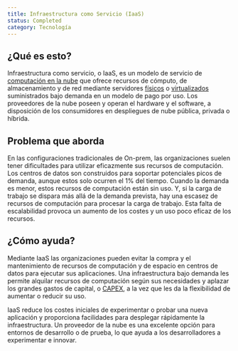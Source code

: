 ```yaml
---
title: Infraestructura como Servicio (IaaS)
status: Completed
category: Tecnología
---
```


## ¿Qué es esto?

Infraestructura como servicio, o IaaS, es un modelo de servicio de [computación en la nube](/cloud_computing/) que ofrece recursos de cómputo, de almacenamiento y de red mediante servidores [físicos](/bare_metal_machine/) o [virtualizados](/virtualization/) suministrados bajo demanda en un modelo de pago por uso. Los proveedores de la nube poseen y operan el hardware y el software, a disposición de los consumidores en despliegues de nube pública, privada o híbrida.


## Problema que aborda

En las configuraciones tradicionales de On-prem, las organizaciones suelen tener dificultades para utilizar eficazmente sus recursos de computación. Los centros de datos son construidos para soportar potenciales picos de demanda, aunque estos solo ocurren el 1% del tiempo. Cuando la demanda es menor, estos recursos de computación están sin uso. Y, si la carga de trabajo se dispara más allá de la demanda prevista, hay una escasez de recursos de computación para procesar la carga de trabajo. Esta falta de escalabilidad provoca un aumento de los costes y un uso poco eficaz de los recursos.


## ¿Cómo ayuda?

Mediante IaaS las organizaciones pueden evitar la compra y el mantenimiento de recursos de computación y de espacio en centros de datos para ejecutar sus aplicaciones. Una infraestructura bajo demanda les permite alquilar recursos de computación según sus necesidades y aplazar los grandes gastos de capital, o [CAPEX](https://en.wikipedia.org/wiki/Capital_expenditure), a la vez que les da la flexibilidad de aumentar o reducir su uso.

IaaS reduce los costes iniciales de experimentar o probar una nueva aplicación y proporciona facilidades para desplegar rápidamente la infraestructura. Un proveedor de la nube es una excelente opción para entornos de desarrollo o de prueba, lo que ayuda a los desarrolladores a experimentar e innovar.
